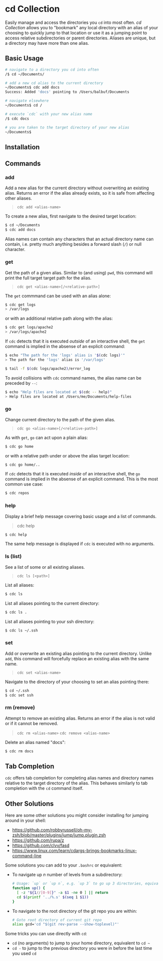 # cd Collection

Easily manage and access the directories you `cd` into most often. _cd Collection_
allows you to "bookmark" any local directory with an alias of your choosing to
quickly jump to that location or use it as a jumping point to access relative
subdirectories or parent directories. Aliases are unique, but a directory may
have more than one alias.

## Basic Usage

```sh
# navigate to a directory you cd into often
/$ cd ~/Documents/

# add a new cd alias to the current directory
~/Documents$ cdc add docs
Success: Added 'docs' pointing to /Users/balbuf/Documents

# navigate elsewhere
~/Documents$ cd /

# execute `cdc` with your new alias name
/$ cdc docs

# you are taken to the target directory of your new alias
~/Documents$
```

## Installation

## Commands

### add

Add a new alias for the current directory without overwriting an existing alias.
Returns an error if the alias already exists, so it is safe from affecting other aliases.

> `cdc add <alias-name>`

To create a new alias, first navigate to the desired target location:

```sh
$ cd ~/Documents
$ cdc add docs
```

Alias names can contain any characters that an actual directory name can contain, i.e.
pretty much anything besides a forward slash (`/`) or null character.

### get

Get the path of a given alias. Similar to (and using) `pwd`, this command will print the
full target target path for the alias.

> `cdc get <alias-name>[/<relative-path>]`

The `get` commmand can be used with an alias alone:

```sh
$ cdc get logs
> /var/logs
```

or with an additional relative path along with the alias:

```sh
$ cdc get logs/apache2
> /var/logs/apache2
```

If `cdc` detects that it is executed _outside_ of an interactive shell, the `get` command
is implied in the absense of an explicit command:

```sh
$ echo "The path for the 'logs' alias is '$(cdc logs)'"
> The path for the 'logs' alias is '/var/logs'

$ tail -f $(cdc logs/apache2)/error_log
```

To avoid collisions with `cdc` command names, the alias name can be preceded by `--`:

```sh
$ echo "Help files are located at $(cdc -- help)"
> Help files are located at /Users/me/Documents/help-files
```

### go

Change current directory to the path of the given alias.

> `cdc go <alias-name>[/<relative-path>]`

As with `get`, `go` can act upon a plain alias:

```sh
$ cdc go home
```

or with a relative path under or above the alias target location:

```sh
$ cdc go home/..
```

If `cdc` detects that it is executed _inside_ of an interactive shell, the `go` command
is implied in the absense of an explicit command. This is the most common use case:

```sh
$ cdc repos
```

### help

Display a brief help message covering basic usage and a list of commands.

> cdc help

```sh
$ cdc help
```

The same help message is displayed if `cdc` is executed with no arguments.

### ls (list)

See a list of some or all existing aliases.

> `cdc ls [<path>]`

List all aliases:

```sh
$ cdc ls

```

List all aliases pointing to the current directory:

```sh
$ cdc ls .
```

List all aliases pointing to your ssh directory:

```sh
$ cdc ls ~/.ssh
```

### set

Add or overwrite an existing alias pointing to the current directory. Unlike `add`,
this command will forcefully replace an existing alias with the same name.

> `cdc set <alias-name>`

Navigate to the directory of your choosing to set an alias pointing there:

```sh
$ cd ~/.ssh
$ cdc set ssh
```

### rm (remove)

Attempt to remove an existing alias. Returns an error if the alias is not valid
or if it cannot be removed.

> `cdc rm <alias-name>`
> `cdc remove <alias-name>`

Delete an alias named "docs":

```sh
$ cdc rm docs
```

## Tab Completion

`cdc` offers tab completion for completing alias names and directory names relative to the target directory of the alias.
This behaves similarly to tab completion with the `cd` command itself.

## Other Solutions

Here are some other solutions you might consider installing for jumping around in your shell:
- <https://github.com/robbyrussell/oh-my-zsh/blob/master/plugins/jump/jump.plugin.zsh>
- <https://github.com/rupa/z>
- <https://github.com/clvv/fasd>
- <https://www.linux.com/learn/cdargs-brings-bookmarks-linux-command-line>

Some solutions you can add to your `.bashrc` or equivalent:
- To navigate up _n_ number of levels from a subdirectory:

  ```sh
  # Usage: `up` or `up n`, e.g. `up 3` to go up 3 directories, equivalent to cd ../../..
  function up() {
    [ -z "${1//[0-9]}" -a $1 -ne 0 ] || return
    cd $(printf '../%.s' $(seq 1 $1))
  }
  ```
- To navigate to the root directory of the git repo you are within:

  ```sh
  # Goto root directory of current git repo
  alias gcd='cd "$(git rev-parse --show-toplevel)"'
  ```

Some tricks you can use directly with `cd`:
- `cd` (no arguments) to jump to your home directory, equivalent to `cd ~`
- `cd -` to jump to the previous directory you were in before the last time you used `cd`
